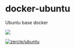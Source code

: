 # docker-ubuntu
Ubuntu base docker

 [![](https://badge.imagelayers.io/zercle/ubuntu:latest.svg)](https://imagelayers.io/?images=zercle/ubuntu:latest 'zercle/ubuntu')

[![zercle/ubuntu](http://dockeri.co/image/zercle/ubuntu)](https://hub.docker.com/r/zercle/ubuntu/)
